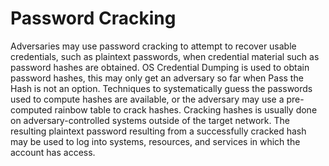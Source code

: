 # Password Cracking

Adversaries may use password cracking to attempt to recover usable credentials, such as plaintext passwords, when credential material such as password hashes are obtained. OS Credential Dumping is used to obtain password hashes, this may only get an adversary so far when Pass the Hash is not an option. Techniques to systematically guess the passwords used to compute hashes are available, or the adversary may use a pre-computed rainbow table to crack hashes. Cracking hashes is usually done on adversary-controlled systems outside of the target network. The resulting plaintext password resulting from a successfully cracked hash may be used to log into systems, resources, and services in which the account has access.
